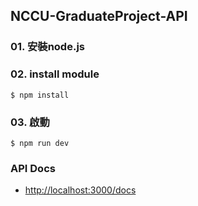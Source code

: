## NCCU-GraduateProject-API

### 01. 安裝node.js

### 02. install module

```
$ npm install
```

### 03. 啟動

```
$ npm run dev
```

### API Docs

- [http://localhost:3000/docs](http://localhost:3000/docs)